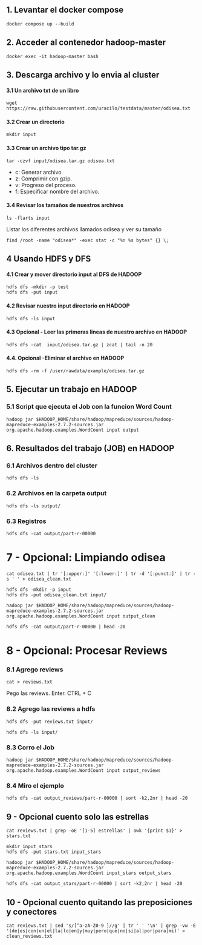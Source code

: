 ## 1. Levantar el docker compose

```
docker compose up --build
```

## 2. Acceder al contenedor hadoop-master

```
docker exec -it hadoop-master bash
```

## 3. Descarga archivo y lo envia al cluster

#### 3.1 Un archivo txt de un libro

```
wget https://raw.githubusercontent.com/uracilo/testdata/master/odisea.txt
```

#### 3.2 Crear un directorio

```
mkdir input
```

#### 3.3 Crear un archivo tipo tar.gz

```
tar -czvf input/odisea.tar.gz odisea.txt
```

- c: Generar archivo
- z: Comprimir con gzip.
- v: Progreso del proceso.
- f: Especificar nombre del archivo.

#### 3.4 Revisar los tamaños de nuestros archivos

```
ls -flarts input
```

Listar los diferentes archivos llamados odisea y ver su tamaño

```
find /root -name "odisea*" -exec stat -c "%n %s bytes" {} \;
```
## 4 Usando HDFS y DFS
#### 4.1 Crear y mover directorio input al DFS de HADOOP

```
hdfs dfs -mkdir -p test
hdfs dfs -put input
```

#### 4.2 Revisar nuestro input directorio en HADOOP

```
hdfs dfs -ls input
```

#### 4.3 Opcional - Leer las primeras lineas de nuestro archivo en HADOOP 

```
hdfs dfs -cat  input/odisea.tar.gz | zcat | tail -n 20
```

#### 4.4. Opcional -Eliminar el archivo en HADOOP

```
hdfs dfs -rm -f /user/rawdata/example/odisea.tar.gz
```

## 5. Ejecutar un trabajo en HADOOP
### 5.1 Script que ejecuta el Job con la funcion Word Count

```
hadoop jar $HADOOP_HOME/share/hadoop/mapreduce/sources/hadoop-mapreduce-examples-2.7.2-sources.jar org.apache.hadoop.examples.WordCount input output
```

## 6. Resultados del trabajo (JOB) en HADOOP
### 6.1 Archivos dentro del cluster

```
hdfs dfs -ls
```

### 6.2 Archivos en la carpeta output

```
hdfs dfs -ls output/
```

### 6.3 Registros

```
hdfs dfs -cat output/part-r-00000
```

# 7 - Opcional: Limpiando odisea

```
cat odisea.txt | tr '[:upper:]' '[:lower:]' | tr -d '[:punct:]' | tr -s ' ' > odisea_clean.txt
```

```
hdfs dfs -mkdir -p input
hdfs dfs -put odisea_clean.txt input/
```

```
hadoop jar $HADOOP_HOME/share/hadoop/mapreduce/sources/hadoop-mapreduce-examples-2.7.2-sources.jar org.apache.hadoop.examples.WordCount input output_clean
```

```
hdfs dfs -cat output/part-r-00000 | head -20
```

# 8 - Opcional: Procesar Reviews

### 8.1 Agrego reviews
```
cat > reviews.txt
```
Pego las reviews. Enter. CTRL + C

### 8.2 Agrego las reviews a hdfs
```
hdfs dfs -put reviews.txt input/
```
```
hdfs dfs -ls input/
```

### 8.3 Corro el Job
```
hadoop jar $HADOOP_HOME/share/hadoop/mapreduce/sources/hadoop-mapreduce-examples-2.7.2-sources.jar org.apache.hadoop.examples.WordCount input output_reviews
```

### 8.4 Miro el ejemplo
```
hdfs dfs -cat output_reviews/part-r-00000 | sort -k2,2nr | head -20
```

## 9 - Opcional cuento solo las estrellas
```
cat reviews.txt | grep -oE '[1-5] estrellas' | awk '{print $1}' > stars.txt
```

```
mkdir input_stars
hdfs dfs -put stars.txt input_stars
```

```
hadoop jar $HADOOP_HOME/share/hadoop/mapreduce/sources/hadoop-mapreduce-examples-2.7.2-sources.jar org.apache.hadoop.examples.WordCount input_stars output_stars
```

```
hdfs dfs -cat output_stars/part-r-00000 | sort -k2,2nr | head -20
```

## 10 - Opcional cuento quitando las preposiciones y conectores

```
cat reviews.txt | sed 's/[^a-zA-Z0-9 ]//g' | tr ' ' '\n' | grep -vw -E '(de|es|con|un|el|la|lo|en|y|muy|pero|que|no|si|al|por|para|mi)' > clean_reviews.txt
```